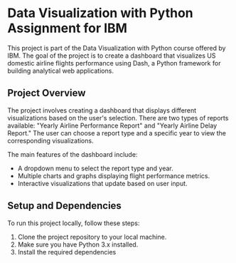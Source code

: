 # Data Visualization with Python Assignment for IBM

This project is part of the Data Visualization with Python course offered by IBM. The goal of the project is to create a dashboard that visualizes US domestic airline flights performance using Dash, a Python framework for building analytical web applications.

## Project Overview

The project involves creating a dashboard that displays different visualizations based on the user's selection. There are two types of reports available: "Yearly Airline Performance Report" and "Yearly Airline Delay Report." The user can choose a report type and a specific year to view the corresponding visualizations.

The main features of the dashboard include:

- A dropdown menu to select the report type and year.
- Multiple charts and graphs displaying flight performance metrics.
- Interactive visualizations that update based on user input.

## Setup and Dependencies

To run this project locally, follow these steps:

1. Clone the project repository to your local machine.
2. Make sure you have Python 3.x installed.
3. Install the required dependencies

